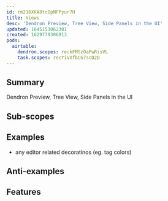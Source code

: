```yaml
---
id: rm216XKA8tcOpNFPyur7H
title: Views
desc: 'Dendron Preview, Tree View, Side Panels in the UI'
updated: 1645153062301
created: 1629779306913
pods:
  airtable:
    dendron.scopes: reckFMSzOaPwRisVL
    task.scopes: recYiVXfbCG7scD2D
---
```


## Summary
Dendron Preview, Tree View, Side Panels in the UI

## Sub-scopes

## Examples
- any editor related decoratinos (eg. tag colors)

## Anti-examples

## Features
